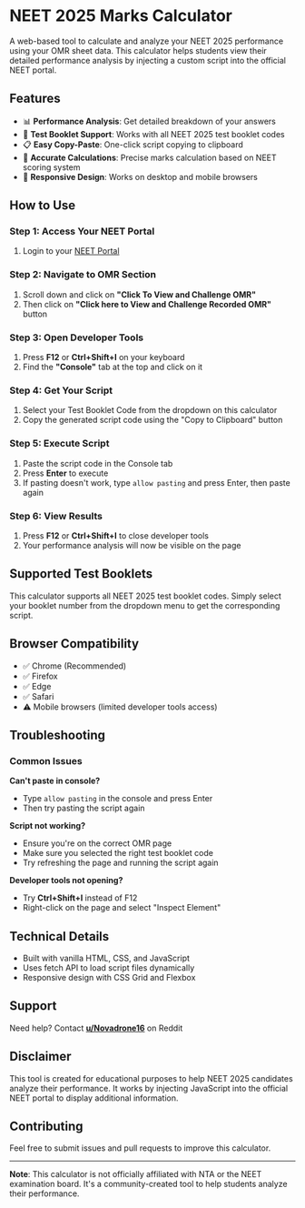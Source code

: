 # NEET 2025 Marks Calculator

A web-based tool to calculate and analyze your NEET 2025 performance using your OMR sheet data. This calculator helps students view their detailed performance analysis by injecting a custom script into the official NEET portal.

## Features

- 📊 **Performance Analysis**: Get detailed breakdown of your answers
- 📝 **Test Booklet Support**: Works with all NEET 2025 test booklet codes
- 📋 **Easy Copy-Paste**: One-click script copying to clipboard
- 🎯 **Accurate Calculations**: Precise marks calculation based on NEET scoring system
- 📱 **Responsive Design**: Works on desktop and mobile browsers

## How to Use

### Step 1: Access Your NEET Portal
1. Login to your [NEET Portal](https://examinationservices.nic.in/neet2025/root/Home.aspx?enc=Ei4cajBkK1gZSfgr53ImFcFR+natXIEjJ1rCf6DMgOr/hcv4rs34T5gNmvCx/R+a)

### Step 2: Navigate to OMR Section
1. Scroll down and click on **"Click To View and Challenge OMR"**
2. Then click on **"Click here to View and Challenge Recorded OMR"** button

### Step 3: Open Developer Tools
1. Press **F12** or **Ctrl+Shift+I** on your keyboard
2. Find the **"Console"** tab at the top and click on it

### Step 4: Get Your Script
1. Select your Test Booklet Code from the dropdown on this calculator
2. Copy the generated script code using the "Copy to Clipboard" button

### Step 5: Execute Script
1. Paste the script code in the Console tab
2. Press **Enter** to execute
3. If pasting doesn't work, type `allow pasting` and press Enter, then paste again

### Step 6: View Results
1. Press **F12** or **Ctrl+Shift+I** to close developer tools
2. Your performance analysis will now be visible on the page

## Supported Test Booklets

This calculator supports all NEET 2025 test booklet codes. Simply select your booklet number from the dropdown menu to get the corresponding script.

## Browser Compatibility

- ✅ Chrome (Recommended)
- ✅ Firefox
- ✅ Edge
- ✅ Safari
- ⚠️ Mobile browsers (limited developer tools access)

## Troubleshooting

### Common Issues

**Can't paste in console?**
- Type `allow pasting` in the console and press Enter
- Then try pasting the script again

**Script not working?**
- Ensure you're on the correct OMR page
- Make sure you selected the right test booklet code
- Try refreshing the page and running the script again

**Developer tools not opening?**
- Try **Ctrl+Shift+I** instead of F12
- Right-click on the page and select "Inspect Element"


## Technical Details

- Built with vanilla HTML, CSS, and JavaScript
- Uses fetch API to load script files dynamically
- Responsive design with CSS Grid and Flexbox



## Support

Need help? Contact **[u/Novadrone16](https://reddit.com/u/Novadrone16)** on Reddit

## Disclaimer

This tool is created for educational purposes to help NEET 2025 candidates analyze their performance. It works by injecting JavaScript into the official NEET portal to display additional information.

## Contributing

Feel free to submit issues and pull requests to improve this calculator.

---

**Note**: This calculator is not officially affiliated with NTA or the NEET examination board. It's a community-created tool to help students analyze their performance.
